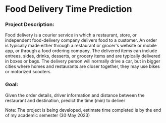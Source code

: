 # Food Delivery Time Prediction
### Project Description: 
Food delivery is a courier service in which a restaurant, store, or independent food-delivery company delivers food to a customer. An order is typically made either through a restaurant or grocer's website or mobile app, or through a food ordering company. The delivered items can include entrees, sides, drinks, desserts, or grocery items and are typically delivered in boxes or bags. The delivery person will normally drive a car, but in bigger cities where homes and restaurants are closer together, they may use bikes or motorized scooters.

### Goal:
Given the order details, driver information and distance between the restaurant and destination, predict the time (min) to deliver


Note: The project is being developed, estimate time completed is by the end of my academic semester (30 May 2023)
